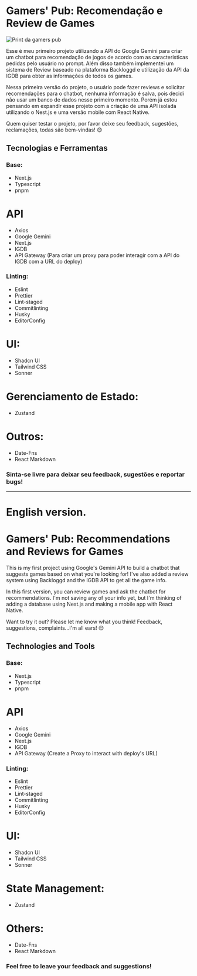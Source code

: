 # Gamers' Pub: Recomendação e Review de Games

![Print da gamers pub](./public/images/gamers-pub=print.png)

Esse é meu primeiro projeto utilizando a API do Google Gemini para criar um chatbot para recomendação de jogos de acordo com as caracteristicas pedidas pelo usuário no prompt. Além disso também implementei um sistema de Review baseado na plataforma Backloggd e utilização da API da IGDB para obter as informações de todos os games.

Nessa primeira versão do projeto, o usuário pode fazer reviews e solicitar recomendações para o chatbot, nenhuma informação é salva, pois decidi não usar um banco de dados nesse primeiro momento. Porém já estou pensando em expandir esse projeto com a criação de uma API isolada utilizando o Nest.js e uma versão mobile com React Native.

Quem quiser testar o projeto, por favor deixe seu feedback, sugestões, reclamações, todas são bem-vindas! 😊

## Tecnologias e Ferramentas

### Base:
- Next.js
- Typescript
- pnpm

# API
- Axios
- Google Gemini
- Next.js
- IGDB
- API Gateway (Para criar um proxy para poder interagir com a API do IGDB com a URL do deploy)

### Linting:
- Eslint
- Prettier
- Lint-staged
- Commitlinting
- Husky
- EditorConfig

#  UI:
- Shadcn UI
- Tailwind CSS
- Sonner

# Gerenciamento de Estado:
- Zustand

# Outros:
- Date-Fns
- React Markdown

### Sinta-se livre para deixar seu feedback, sugestões e reportar bugs!

---

# English version.

# Gamers' Pub: Recommendations and Reviews for Games

This is my first project using Google's Gemini API to build a chatbot that suggests games based on what you're looking for! I've also added a review system using Backloggd and the IGDB API to get all the game info.

In this first version, you can review games and ask the chatbot for recommendations. I'm not saving any of your info yet, but I'm thinking of adding a database using Nest.js and making a mobile app with React Native.

Want to try it out? Please let me know what you think! Feedback, suggestions, complaints...I'm all ears! 😊

## Technologies and Tools

### Base:
- Next.js
- Typescript
- pnpm

# API
- Axios
- Google Gemini
- Next.js
- IGDB
- API Gateway (Create a Proxy to interact with deploy's URL)

### Linting:
- Eslint
- Prettier
- Lint-staged
- Commitlinting
- Husky
- EditorConfig

#  UI:
- Shadcn UI
- Tailwind CSS
- Sonner

# State Management:
- Zustand

# Others:
- Date-Fns
- React Markdown

### Feel free to leave your feedback and suggestions!
